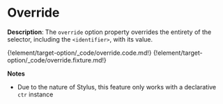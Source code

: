 # Override

__Description__: The `override` option property overrides the entirety of the selector, including the `<identifier>`, with its value.

{!element/target-option/_code/override.code.md!}
{!element/target-option/_code/override.fixture.md!}

__Notes__

+ Due to the nature of Stylus, this feature only works with a declarative `ctr` instance

<div class="cf"></div>
<div class="end-last"></div>
